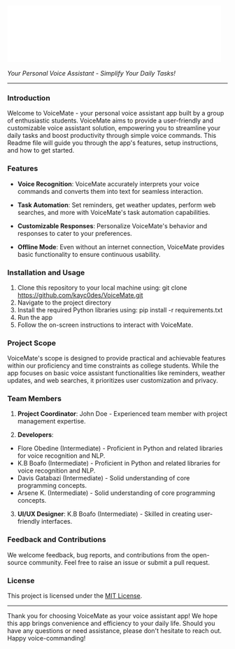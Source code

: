 ![VoiceMate Logo](logo.png)

*Your Personal Voice Assistant - Simplify Your Daily Tasks!*

---

### Introduction

Welcome to VoiceMate - your personal voice assistant app built by a group of enthusiastic students. VoiceMate aims to provide a user-friendly and customizable voice assistant solution, empowering you to streamline your daily tasks and boost productivity through simple voice commands. This Readme file will guide you through the app's features, setup instructions, and how to get started.

### Features

- **Voice Recognition**: VoiceMate accurately interprets your voice commands and converts them into text for seamless interaction.

- **Task Automation**: Set reminders, get weather updates, perform web searches, and more with VoiceMate's task automation capabilities.

- **Customizable Responses**: Personalize VoiceMate's behavior and responses to cater to your preferences.

- **Offline Mode**: Even without an internet connection, VoiceMate provides basic functionality to ensure continuous usability.

### Installation and Usage

1. Clone this repository to your local machine using: git clone https://github.com/kayc0des/VoiceMate.git
2. Navigate to the project directory
3. Install the required Python libraries using: pip install -r requirements.txt
4. Run the app
5. Follow the on-screen instructions to interact with VoiceMate.

### Project Scope

VoiceMate's scope is designed to provide practical and achievable features within our proficiency and time constraints as college students. While the app focuses on basic voice assistant functionalities like reminders, weather updates, and web searches, it prioritizes user customization and privacy.

### Team Members

1. **Project Coordinator**: John Doe - Experienced team member with project management expertise.

2. **Developers**:
- Flore Obedine (Intermediate) - Proficient in Python and related libraries for voice recognition and NLP.
- K.B Boafo (Intermediate) - Proficient in Python and related libraries for voice recognition and NLP.
- Davis Gatabazi (Intermediate) - Solid understanding of core programming concepts.
- Arsene K. (Intermediate) - Solid understanding of core programming concepts.

3. **UI/UX Designer**: K.B Boafo (Intermediate) - Skilled in creating user-friendly interfaces.

### Feedback and Contributions

We welcome feedback, bug reports, and contributions from the open-source community. Feel free to raise an issue or submit a pull request.

### License

This project is licensed under the [MIT License](LICENSE).

---

Thank you for choosing VoiceMate as your voice assistant app! We hope this app brings convenience and efficiency to your daily life. Should you have any questions or need assistance, please don't hesitate to reach out. Happy voice-commanding! 
